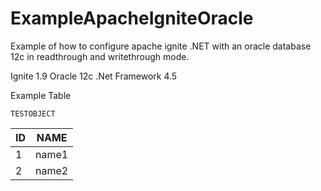 # ExampleApacheIgniteOracle
Example of how to configure apache ignite .NET with an oracle database 12c in readthrough and writethrough mode.


Ignite 1.9
Oracle 12c
.Net Framework 4.5

Example Table


    TESTOBJECT
| ID | NAME  |
|----|-------|
| 1  | name1 |
| 2  | name2 |
